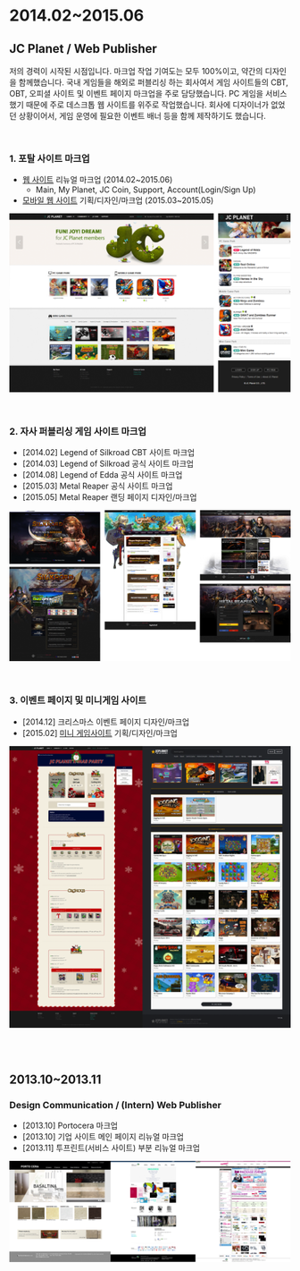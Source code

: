 # 2014.02~2015.06
## JC Planet / Web Publisher
저의 경력이 시작된 시점입니다. 마크업 작업 기여도는 모두 100%이고, 약간의 디자인을 함께했습니다. 국내 게임들을 해외로 퍼블리싱 하는 회사여서 게임 사이트들의 CBT, OBT, 오피셜 사이트 및 이벤트 페이지 마크업을 주로 담당했습니다. PC 게임을 서비스 했기 때문에 주로 데스크톱 웹 사이트를 위주로 작업했습니다. 회사에 디자이너가 없었던 상황이어서, 게임 운영에 필요한 이벤트 배너 등을 함께 제작하기도 했습니다.

<br>

### 1. 포탈 사이트 마크업
* [웹 사이트](http://jcplanet.com) 리뉴얼 마크업 (2014.02~2015.06)
  * Main, My Planet, JC Coin, Support, Account(Login/Sign Up)
* [모바일 웹 사이트](http://m.jcplanet.com) 기획/디자인/마크업 (2015.03~2015.05)

![jcplanet.com](./img/jcplanet.png)

<br>

### 2. 자사 퍼블리싱 게임 사이트 마크업
* [2014.02] Legend of Silkroad CBT 사이트 마크업
* [2014.03] Legend of Silkroad 공식 사이트 마크업
* [2014.08] Legend of Edda 공식 사이트 마크업
* [2015.03] Metal Reaper 공식 사이트 마크업
* [2015.05] Metal Reaper 랜딩 페이지 디자인/마크업

![게임 사이트](./img/jcplanet_game.png)

<br>

### 3. 이벤트 페이지 및 미니게임 사이트
* [2014.12] 크리스마스 이벤트 페이지 디자인/마크업
* [2015.02] [미니 게임사이트](http://mini.jcplanet.com) 기획/디자인/마크업

![기타 사이트](./img/jcplanet_etc.png)

<br>
<br>

## 2013.10~2013.11
### Design Communication / (Intern) Web Publisher
* [2013.10] Portocera 마크업
* [2013.10] 기업 사이트 메인 페이지 리뉴얼 마크업
* [2013.11] 투프린트(서비스 사이트) 부분 리뉴얼 마크업

![디자인 커뮤니케이션](./img/design_comm.png)
